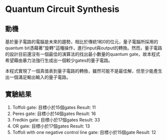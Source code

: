 # Quantum Circuit Synthesis


## 動機

基於量子電路的電腦是未來的趨勢，相比於傳統1和0的位元，量子電腦所採用的quantum bit憑藉著"旋轉"這種操作，進行input與output的轉換。然而，量子電路的設計目前還沒有一個最佳的演算法的找出最小數量的quantum gate，故本程式希望藉由暴力法強行生成出一個較少gates的量子電路。

本程式實現了一個真值表到量子電路的轉換，雖然可能不是最佳解，但至少能產生出一個滿足輸出輸入的量子電路。

## 實驗結果

1. Toffoli gate: 目標小於15個gates  Result: 11
2. Peres gate: 目標小於14個gates  Result: 16
3. Fredkin gate: 目標小於17個gates  Result: 33
4. OR gate: 目標小於17個gates  Result: 13
5. Toffoli with one negative control line gate: 目標小於15個gate  Result: 12

